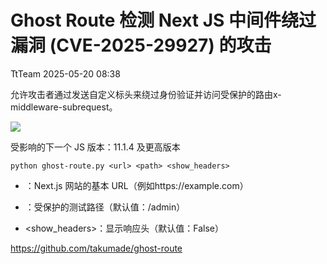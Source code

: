 #  Ghost Route 检测 Next JS 中间件绕过漏洞 (CVE-2025-29927) 的攻击   
 TtTeam   2025-05-20 08:38  
  
允许攻击者通过发送自定义标头来绕过身份验证并访问受保护的路由x-middleware-subrequest。  
  
![](https://mmbiz.qpic.cn/sz_mmbiz_png/0HlywncJbB17nS4dYM3P7QR47J1WVjtFQs7o8teL7njSsHIusicboJSAj5ZW65NQxZllKmmibfpib38gRn7Aonyvg/640?wx_fmt=png&from=appmsg "")  
  
受影响的下一个 JS 版本：11.1.4 及更高版本  
  
```
python ghost-route.py <url> <path> <show_headers>
```  
  
- <url>：Next.js 网站的基本 URL（例如https://example.com）  
  
- <path>：受保护的测试路径（默认值：/admin）  
  
- <show_headers>：显示响应头（默认值：False）  
  
https://github.com/takumade/ghost-route  
  
